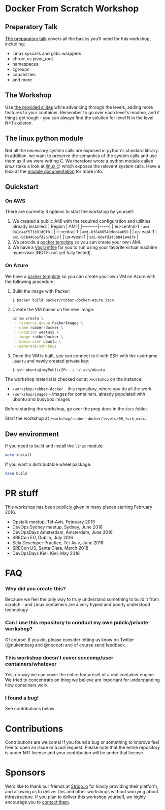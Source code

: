 # Docker From Scratch Workshop


## Preparatory Talk
[The preparatory talk](https://docs.google.com/presentation/d/10vFQfEUvpf7qYyksNqiy-bAxcy-bvF0OnUElCOtTTRc/edit?usp=sharing)
covers all the basics you'll need for this workshop, including:
- Linux syscalls and glibc wrappers
- chroot vs pivot_root
- namespaces
- cgroups
- capabilities
- and more

## The Workshop
Use [the provided slides](https://github.com/Fewbytes/rubber-docker/tree/master/slides) while advancing through the levels, adding more features to your container.
Remember to go over each level's readme, and if things get rough -
you can always find the solution for level N in the level N+1 skeleton.

## The linux python module
Not all the necessary system calls are exposed in python's standard library.
In addition, we want to preserve the semantics of the system calls and use them as if we were writing C.
We therefore wrote a python module called *linux* (take a look at [linux.c](linux.c)) which exposes the relevant system calls. 
Have a look at the [module documentation](https://rawgit.com/Fewbytes/rubber-docker/master/docs/linux/index.html) for more info.

## Quickstart
### On AWS
There are currently 3 options to start the workshop by yourself:
 1. We created a public AMI with the required configuration and utilities
    already installed:
    | Region | AMI |
    |--------|-----|
    | eu-central-1 | `ami-041c4af571b01d0f8` |
    | il-central-1 | `ami-036406540dcc4a690` |
    | us-east-1 | `ami-0cb446a6fd2678063` |
    | us-west-1 | `ami-0defd345b84194d79` |
 1. We provide a [packer template](https://www.packer.io/) so you can create
    your own AMI.
 1. We have a [Vagrantfile](https://www.vagrantup.com/) for you to run using
    your favorite virtual machine hypervisor (NOTE: not yet fully tested).

### On Azure
We have a [packer template](https://www.packer.io/) so you can create your own
VM on Azure with the following procedure:

1. Build the image with Packer:
    ```bash
    $ packer build packer/rubber-docker-azure.json
    ```
1. Create the VM based on the new image:
   ```bash
   az vm create \
	--resource-group PackerImages \
	--name rubber-docker \
	--location westus2 \
	--image rubberDocker \
	--admin-user ubuntu \
	--generate-ssh-keys
    ```
1. Once the VM is built, you can connect to it with SSH with the username `ubuntu` and 
   newly created private key: 

    ```bash
    $ ssh ubuntu@<myPublicIP> -i ~/.ssh/ubuntu
    ```
The workshop material is checked out at `/workshop` on the instance:
- `/workshop/rubber-docker` - this repository, where you do all the work
- `/workshop/images` - images for containers, already populated with ubuntu and busybox images

Before starting the workshop, go over the prep docs in the `docs` folder.

Start the workshop at `/workshop/rubber-docker/levels/00_fork_exec`.

## Dev environment
If you need to build and install the `linux` module:

```sh
make install 
```

If you want a distributable wheel package:
```sh
make build
```


# PR stuff
This workshop has been publicly given in many places starting February 2016.

- Opstalk meetup, Tel-Aviv, February 2016
- DevOps Sydney meetup, Sydney, June 2016
- DevOpsDays Amsterdam, Amsterdam, June 2016
- SRECon EU, Dublin, July 2016
- Sela Developer Practice, Tel-Aviv, June 2016
- SRECon US, Santa Clara, March 2018
- DevOpsDays Kiel, Kiel, May 2018

# FAQ
### Why did you create this?
Because we feel the only way to truly understand something to build it from scratch - and Linux containers are a very hyped and poorly understood technology

### Can I use this repository to conduct my own public/private workshop?
Of course! If you do, please consider letting us know on Twitter (@nukemberg and @nocoot) and of course send feedback.

### This workshop doesn't cover seccomp/user containers/whatever
Yes, no way we can cover the entire featureset of a real container engine. We tried to concentrate on thing we believe are important for understanding how containers work

### I found a bug!
See contributions below


# Contributions
Contributions are welcome! If you found a bug or something to improve feel free to open an issue or a pull request. Please note that the entire repository is under MIT license and your contribution will be under that license.

# Sponsors
We'd like to thank our friends at [Strigo.io](http://strigo.io/) for kindly providing their platform, and allowing us to deliver this and other workshops without worrying about infrastructure.
If you plan to deliver this workshop yourself, we highly encourage you to [contact them](contact@strigo.io).
